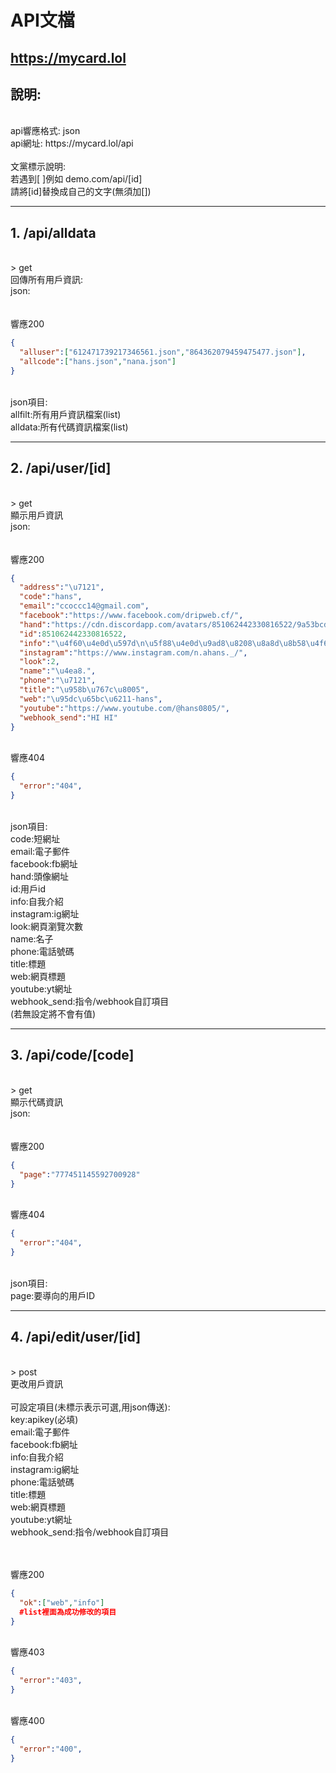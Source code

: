 # API文檔
https://mycard.lol
---
## 說明:
</br>
api響應格式: json</br>
api網址: https://mycard.lol/api</br></br>
文黨標示說明:</br>
若遇到[ ]例如 demo.com/api/[id] </br>
請將[id]替換成自己的文字(無須加[])</br>

---
## 1. /api/alldata
</br>
> get</br>
回傳所有用戶資訊:</br>
json:</br>
</br></br>響應200

```json
{
  "alluser":["612471739217346561.json","864362079459475477.json"],
  "allcode":["hans.json","nana.json"]
}
```

</br>
json項目:</br>
allfilt:所有用戶資訊檔案(list)</br>
alldata:所有代碼資訊檔案(list)

---
## 2. /api/user/[id]
</br>
> get</br>
顯示用戶資訊</br>
json:</br>
</br></br>響應200

```json
{
  "address":"\u7121",
  "code":"hans",
  "email":"ccoccc14@gmail.com",
  "facebook":"https://www.facebook.com/dripweb.cf/",
  "hand":"https://cdn.discordapp.com/avatars/851062442330816522/9a53bcd00399a42a4155622c86f516bc.png?size=1024",
  "id":851062442330816522,
  "info":"\u4f60\u4e0d\u597d\n\u5f88\u4e0d\u9ad8\u8208\u8a8d\u8b58\u4f60",
  "instagram":"https://www.instagram.com/n.ahans._/",
  "look":2,
  "name":"\u4ea8.",
  "phone":"\u7121",
  "title":"\u958b\u767c\u8005",
  "web":"\u95dc\u65bc\u6211-hans",
  "youtube":"https://www.youtube.com/@hans0805/",
  "webhook_send":"HI HI"
}
```

</br>
響應404

```json
{
  "error":"404",
}
```

</br>
json項目:</br>
code:短網址</br>
email:電子郵件</br>
facebook:fb網址</br>
hand:頭像網址</br>
id:用戶id</br>
info:自我介紹</br>
instagram:ig網址</br>
look:網頁瀏覽次數</br>
name:名子</br>
phone:電話號碼</br>
title:標題</br>
web:網頁標題</br>
youtube:yt網址</br>
webhook_send:指令/webhook自訂項目</br>
(若無設定將不會有值)</br>


---
## 3. /api/code/[code]
</br>
> get</br>
顯示代碼資訊</br>
json:</br>
</br></br>響應200

```json
{
  "page":"777451145592700928"
}
```

</br>
響應404

```json
{
  "error":"404",
}
```

</br>
json項目:</br>
page:要導向的用戶ID</br>

---
## 4. /api/edit/user/[id]
</br>
> post</br>
更改用戶資訊</br>


</br>
可設定項目(未標示表示可選,用json傳送):</br>
key:apikey(必填)</br>
email:電子郵件</br>
facebook:fb網址</br>
info:自我介紹</br>
instagram:ig網址</br>
phone:電話號碼</br>
title:標題</br>
web:網頁標題</br>
youtube:yt網址</br>
webhook_send:指令/webhook自訂項目</br>

</br></br>響應200

```json
{
  "ok":["web","info"]
  #list裡面為成功修改的項目
}
```

</br>
響應403

```json
{
  "error":"403",
}
```

</br>
響應400

```json
{
  "error":"400",
}
```


